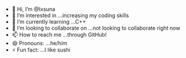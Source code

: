 - 👋 Hi, I’m @Ixsuna
- 👀 I’m interested in ...increasing my coding skills
- 🌱 I’m currently learning ...C++
- 💞️ I’m looking to collaborate on ...not looking to collaborate right now
- 📫 How to reach me ...through GitHub!
- 😄 Pronouns: ...he/him
- ⚡ Fun fact: ...I like sushi

<!---
Ixsuna/Ixsuna is a ✨ special ✨ repository because its `README.md` (this file) appears on your GitHub profile.
You can click the Preview link to take a look at your changes.
--->
